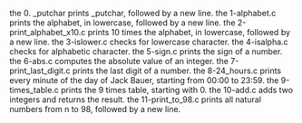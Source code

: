 the 0. _putchar prints _putchar, followed by a new line.
the 1-alphabet.c prints the alphabet, in lowercase, followed by a new line.
the 2-print_alphabet_x10.c prints 10 times the alphabet, in lowercase, followed by a new line.
the 3-islower.c checks for lowercase character.
the 4-isalpha.c checks for alphabetic character.
the 5-sign.c  prints the sign of a number.
the 6-abs.c computes the absolute value of an integer.
the 7-print_last_digit.c prints the last digit of a number.
the 8-24_hours.c prints every minute of the day of Jack Bauer, starting from 00:00 to 23:59.
the 9-times_table.c prints the 9 times table, starting with 0.
the 10-add.c adds two integers and returns the result.
the 11-print_to_98.c prints all natural numbers from n to 98, followed by a new line.
